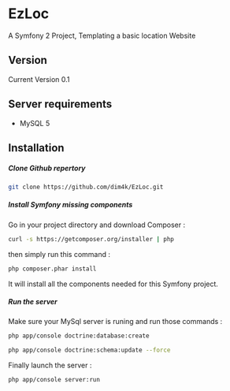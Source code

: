 EzLoc
=====


A Symfony 2 Project, Templating a basic location Website


Version
----

Current Version 0.1

Server requirements
----
* MySQL 5

Installation
----

##### Clone Github repertory

```sh
git clone https://github.com/dim4k/EzLoc.git
```

##### Install Symfony missing components

Go in your project directory and download Composer :

```sh
curl -s https://getcomposer.org/installer | php
```

then simply run this command :

```sh
php composer.phar install
```

It will install all the components needed for this Symfony project.

##### Run the server

Make sure your MySql server is runing and run those commands :

```sh
php app/console doctrine:database:create
```

```sh
php app/console doctrine:schema:update --force
```

Finally launch the server :

```sh
php app/console server:run
```